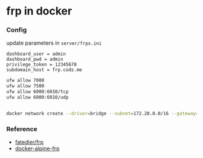 # frp in docker


### Config

update parameters in `server/frps.ini`
```
dashboard_user = admin
dashboard_pwd = admin
privilege_token = 12345678
subdomain_host = frp.codz.me
```


```bash
ufw allow 7000
ufw allow 7500
ufw allow 6000:6010/tcp
ufw allow 6000:6010/udp


docker network create --driver=bridge --subnet=172.20.0.0/16 --gateway=172.20.0.1 br0
```

### Reference
- [fatedier/frp](https://github.com/fatedier/frp)
- [docker-alpine-frp](https://github.com/ihahoo/docker-alpine-frp/)

